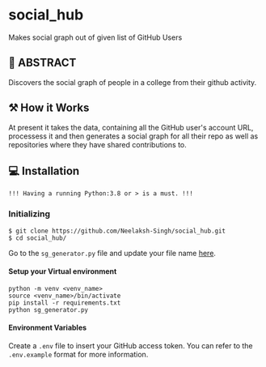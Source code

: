 # social_hub
Makes social graph out of given list of GitHub Users

## 🚩 ABSTRACT
Discovers the social graph of people in a college from their github activity.

## ⚒️ How it Works

At present it takes the data, containing all the GitHub user's account URL, processess it and then generates a social graph for all their repo as well as repositories where they have shared contributions to.

## 💻 Installation

`!!! Having a running Python:3.8 or > is a must. !!!` <br>

### Initializing

```console
$ git clone https://github.com/Neelaksh-Singh/social_hub.git
$ cd social_hub/
```
Go to the `sg_generator.py` file and update your file name [here](https://github.com/Neelaksh-Singh/social_hub/blob/c4ae604ad884446d4f3c6d3f9efada4dbb0344de/sg_generator.py#L22).

#### Setup your Virtual environment
```
python -m venv <venv_name>
source <venv_name>/bin/activate
pip install -r requirements.txt 
python sg_generator.py
```
#### Environment Variables

Create a `.env` file to insert your GitHub access token. You can refer to the `.env.example` format for more information.
